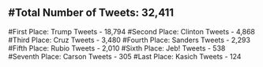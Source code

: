 #Total Number of Tweets: 32,411 
---
#First Place: Trump Tweets - 18,794
#Second Place: Clinton Tweets - 4,868
#Third Place: Cruz Tweets - 3,480
#Fourth Place: Sanders Tweets - 2,293
#Fifth Place: Rubio Tweets - 2,010
#Sixth Place: Jeb! Tweets - 538
#Seventh Place: Carson Tweets - 305
#Last Place: Kasich Tweets - 124
